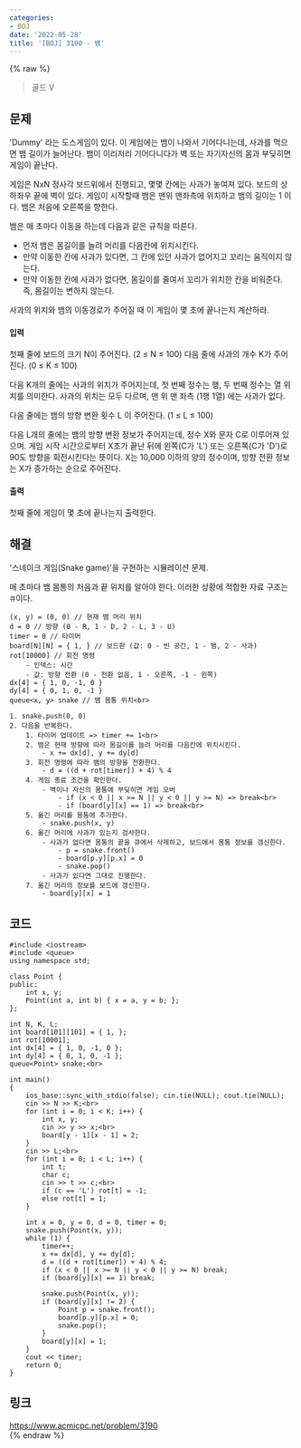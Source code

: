 ```yaml
---
categories:
- BOJ
date: '2022-05-28'
title: '[BOJ] 3190 - 뱀'
---
```


{% raw %}
> 골드 V<br>

## 문제
'Dummy' 라는 도스게임이 있다. 이 게임에는 뱀이 나와서 기어다니는데, 사과를 먹으면 뱀 길이가 늘어난다. 뱀이 이리저리 기어다니다가 벽 또는 자기자신의 몸과 부딪히면 게임이 끝난다.

게임은 NxN 정사각 보드위에서 진행되고, 몇몇 칸에는 사과가 놓여져 있다. 보드의 상하좌우 끝에 벽이 있다. 게임이 시작할때 뱀은 맨위 맨좌측에 위치하고 뱀의 길이는 1 이다. 뱀은 처음에 오른쪽을 향한다.

뱀은 매 초마다 이동을 하는데 다음과 같은 규칙을 따른다.

-   먼저 뱀은 몸길이를 늘려 머리를 다음칸에 위치시킨다.
-   만약 이동한 칸에 사과가 있다면, 그 칸에 있던 사과가 없어지고 꼬리는 움직이지 않는다.
-   만약 이동한 칸에 사과가 없다면, 몸길이를 줄여서 꼬리가 위치한 칸을 비워준다. 즉, 몸길이는 변하지 않는다.

사과의 위치와 뱀의 이동경로가 주어질 때 이 게임이 몇 초에 끝나는지 계산하라.

#### 입력
첫째 줄에 보드의 크기 N이 주어진다. (2 ≤ N ≤ 100) 다음 줄에 사과의 개수 K가 주어진다. (0 ≤ K ≤ 100)

다음 K개의 줄에는 사과의 위치가 주어지는데, 첫 번째 정수는 행, 두 번째 정수는 열 위치를 의미한다. 사과의 위치는 모두 다르며, 맨 위 맨 좌측 (1행 1열) 에는 사과가 없다.

다음 줄에는 뱀의 방향 변환 횟수 L 이 주어진다. (1 ≤ L ≤ 100)

다음 L개의 줄에는 뱀의 방향 변환 정보가 주어지는데, 정수 X와 문자 C로 이루어져 있으며. 게임 시작 시간으로부터 X초가 끝난 뒤에 왼쪽(C가 'L') 또는 오른쪽(C가 'D')로 90도 방향을 회전시킨다는 뜻이다. X는 10,000 이하의 양의 정수이며, 방향 전환 정보는 X가 증가하는 순으로 주어진다.

#### 출력
첫째 줄에 게임이 몇 초에 끝나는지 출력한다.

## 해결
'스네이크 게임(Snake game)'을 구현하는 시뮬레이션 문제.

매 초마다 뱀 몸통의 처음과 끝 위치를 알아야 한다. 이러한 상황에 적합한 자료 구조는 `큐`이다.
```
(x, y) = (0, 0) // 현재 뱀 머리 위치
d = 0 // 방향 (0 - R, 1 - D, 2 - L, 3 - U)
timer = 0 // 타이머
board[N][N] = { 1, } // 보드판 (값: 0 - 빈 공간, 1 - 뱀, 2 - 사과)
rot[10000] // 회전 명령
	- 인덱스: 시간
	- 값: 방향 전환 (0 - 전환 없음, 1 - 오른쪽, -1 - 왼쪽)
dx[4] = { 1, 0, -1, 0 }
dy[4] = { 0, 1, 0, -1 }
queue<x, y> snake // 뱀 몸통 위치<br>

1. snake.push(0, 0)
2. 다음을 반복한다.
	1. 타이머 업데이트 => timer += 1<br>
	2. 뱀은 현재 방향에 따라 몸길이를 늘려 머리를 다음칸에 위치시킨다.
		- x += dx[d], y += dy[d]
	3. 회전 명령에 따라 뱀의 방향을 전환한다.
		- d = ((d + rot[timer]) + 4) % 4
	4. 게임 종료 조건을 확인한다.
		- 벽이나 자신의 몸통에 부딪히면 게임 오버
			- if (x < 0 || x >= N || y < 0 || y >= N) => break<br>
			- if (board[y][x] == 1) => break<br>
	5. 옮긴 머리를 몸통에 추가한다.
		- snake.push(x, y)
	6. 옮긴 머리에 사과가 있는지 검사한다.
		- 사과가 없다면 몸통의 끝을 큐에서 삭제하고, 보드에서 몸통 정보를 갱신한다.
			- p = snake.front()
			- board[p.y][p.x] = 0
			- snake.pop()
		- 사과가 있다면 그대로 진행한다.
	7. 옮긴 머리의 정보를 보드에 갱신한다.
		- board[y][x] = 1
```


## 코드
```
#include <iostream>
#include <queue>
using namespace std;

class Point {
public:
	int x, y;
	Point(int a, int b) { x = a, y = b; };
};

int N, K, L;
int board[101][101] = { 1, };
int rot[10001];
int dx[4] = { 1, 0, -1, 0 };
int dy[4] = { 0, 1, 0, -1 };
queue<Point> snake;<br>

int main()
{
	ios_base::sync_with_stdio(false); cin.tie(NULL); cout.tie(NULL);
	cin >> N >> K;<br>
	for (int i = 0; i < K; i++) {
		int x, y;
		cin >> y >> x;<br>
		board[y - 1][x - 1] = 2;
	}
	cin >> L;<br>
	for (int i = 0; i < L; i++) {
		int t;
		char c;
		cin >> t >> c;<br>
		if (c == 'L') rot[t] = -1;
		else rot[t] = 1;
	}

	int x = 0, y = 0, d = 0, timer = 0;
	snake.push(Point(x, y));
	while (1) {
		timer++;
		x += dx[d], y += dy[d];
		d = ((d + rot[timer]) + 4) % 4;
		if (x < 0 || x >= N || y < 0 || y >= N) break;
		if (board[y][x] == 1) break;

		snake.push(Point(x, y));
		if (board[y][x] != 2) {
			Point p = snake.front();
			board[p.y][p.x] = 0;
			snake.pop();
		}
		board[y][x] = 1;
	}
	cout << timer;
	return 0;
}
```

## 링크
https://www.acmicpc.net/problem/3190<br>
{% endraw %}